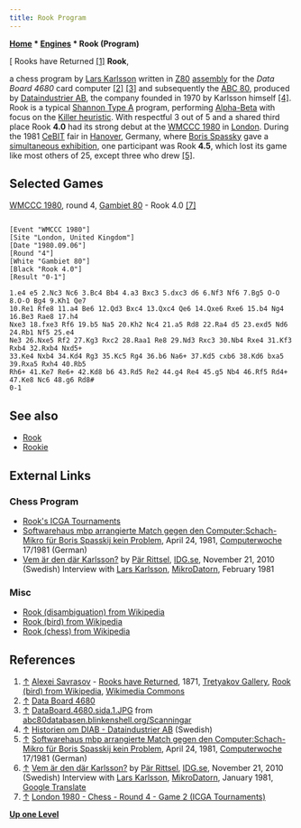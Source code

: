 ```yaml
---
title: Rook Program
---
```

**[Home](Home "Home") \* [Engines](Engines "Engines") \* Rook (Program)**



[ Rooks have Returned <a id="cite-note-1" href="#cite-ref-1">[1]</a>
**Rook**,  

a chess program by [Lars Karlsson](Lars_Karlsson "Lars Karlsson") written in [Z80](Z80 "Z80") [assembly](Assembly "Assembly") for the *Data Board 4680* card computer <a id="cite-note-2" href="#cite-ref-2">[2]</a> <a id="cite-note-3" href="#cite-ref-3">[3]</a> and subsequently the [ABC 80](https://en.wikipedia.org/wiki/ABC_80), produced by [Dataindustrier AB](https://en.wikipedia.org/wiki/Dataindustrier_AB), the company founded in 1970 by Karlsson himself <a id="cite-note-4" href="#cite-ref-4">[4]</a>. 
Rook is a typical [Shannon Type A](Type_A_Strategy "Type A Strategy") program, performing [Alpha-Beta](Alpha-Beta "Alpha-Beta") with focus on the [Killer heuristic](Killer_Heuristic "Killer Heuristic"). 
With respectful 3 out of 5 and a shared third place Rook **4.0** had its strong debut at the [WMCCC 1980](WMCCC_1980 "WMCCC 1980") in [London](https://en.wikipedia.org/wiki/London). 
During the 1981 [CeBIT](https://en.wikipedia.org/wiki/CeBIT) fair in [Hanover](https://en.wikipedia.org/wiki/Hanover), Germany, where [Boris Spassky](https://en.wikipedia.org/wiki/Boris_Spassky) gave a [simultaneous exhibition](https://en.wikipedia.org/wiki/Simultaneous_exhibition), one participant was Rook **4.5**, which lost its game like most others of 25, except three who drew <a id="cite-note-5" href="#cite-ref-5">[5]</a>. 



## Selected Games


[WMCCC 1980](WMCCC_1980 "WMCCC 1980"), round 4, [Gambiet 80](Gambiet "Gambiet") - Rook 4.0 <a id="cite-note-7" href="#cite-ref-7">[7]</a>




```

[Event "WMCCC 1980"]
[Site "London, United Kingdom"]
[Date "1980.09.06"]
[Round "4"]
[White "Gambiet 80"]
[Black "Rook 4.0"]
[Result "0-1"]

1.e4 e5 2.Nc3 Nc6 3.Bc4 Bb4 4.a3 Bxc3 5.dxc3 d6 6.Nf3 Nf6 7.Bg5 O-O 8.O-O Bg4 9.Kh1 Qe7 
10.Re1 Rfe8 11.a4 Be6 12.Qd3 Bxc4 13.Qxc4 Qe6 14.Qxe6 Rxe6 15.b4 Ng4 16.Be3 Rae8 17.h4 
Nxe3 18.fxe3 Rf6 19.b5 Na5 20.Kh2 Nc4 21.a5 Rd8 22.Ra4 d5 23.exd5 Nd6 24.Rb1 Nf5 25.e4 
Ne3 26.Nxe5 Rf2 27.Kg3 Rxc2 28.Raa1 Re8 29.Nd3 Rxc3 30.Nb4 Rxe4 31.Kf3 Rxb4 32.Rxb4 Nxd5+ 
33.Ke4 Nxb4 34.Kd4 Rg3 35.Kc5 Rg4 36.b6 Na6+ 37.Kd5 cxb6 38.Kd6 bxa5 39.Rxa5 Rxh4 40.Rb5 
Rh6+ 41.Ke7 Re6+ 42.Kd8 b6 43.Rd5 Re2 44.g4 Re4 45.g5 Nb4 46.Rf5 Rd4+ 47.Ke8 Nc6 48.g6 Rd8# 
0-1 

```

## See also


* [Rook](Rook "Rook")
* [Rookie](Rookie "Rookie")


## External Links


### Chess Program


* [Rook's ICGA Tournaments](https://www.game-ai-forum.org/icga-tournaments/program.php?id=460)
* [Softwarehaus mbp arrangierte Match gegen den Computer:Schach-Mikro für Boris Spasskij kein Problem](https://www.computerwoche.de/a/softwarehaus-mbp-arrangierte-match-gegen-den-computer-schach-mikro-fuer-boris-spasskij-kein-problem,1186042), April 24, 1981, [Computerwoche](Computerworld#Woche "Computerworld") 17/1981 (German)
* [Vem är den där Karlsson?](https://www.idg.se/2.10186/1.354495/vem-ar-den-dar-karlsson) by [Pär Rittsel](https://at.linkedin.com/in/rittsel/de), [IDG.se](https://en.wikipedia.org/wiki/International_Data_Group), November 21, 2010 (Swedish) Interview with [Lars Karlsson](Lars_Karlsson "Lars Karlsson"), [MikroDatorn](https://en.wikipedia.org/wiki/MikroDatorn), February 1981


### Misc


* [Rook (disambiguation) from Wikipedia](https://en.wikipedia.org/wiki/Rook)
* [Rook (bird) from Wikipedia](https://en.wikipedia.org/wiki/Rook_%28bird%29)
* [Rook (chess) from Wikipedia](https://en.wikipedia.org/wiki/Rook_%28chess%29)


## References


1. <a id="cite-ref-1" href="#cite-note-1">↑</a> [Alexei Savrasov](index.php?title=Category:Alexei_Savrasov&action=edit&redlink=1 "Category:Alexei Savrasov (page does not exist)") - [Rooks have Returned](https://commons.wikimedia.org/wiki/File:RooksBackOfSavrasov.jpg), 1871, [Tretyakov Gallery](https://en.wikipedia.org/wiki/Tretyakov_Gallery), [Rook (bird) from Wikipedia](https://en.wikipedia.org/wiki/Rook_%28bird%29), [Wikimedia Commons](https://en.wikipedia.org/wiki/Wikimedia_Commons)
2. <a id="cite-ref-2" href="#cite-note-2">↑</a> [Data Board 4680](https://dflund.se/~triad/diab/db4680.html)
3. <a id="cite-ref-3" href="#cite-note-3">↑</a> [DataBoard.4680.sida.1.JPG](http://abc80databasen.blinkenshell.org/scan/DataBoard.4680.sida.1.JPG) from [abc80databasen.blinkenshell.org/Scanningar](http://abc80databasen.blinkenshell.org/Scanningar.html)
4. <a id="cite-ref-4" href="#cite-note-4">↑</a> [Historien om DIAB - Dataindustrier AB](https://dflund.se/~triad/diab/) (Swedish)
5. <a id="cite-ref-5" href="#cite-note-5">↑</a> [Softwarehaus mbp arrangierte Match gegen den Computer:Schach-Mikro für Boris Spasskij kein Problem](https://www.computerwoche.de/a/softwarehaus-mbp-arrangierte-match-gegen-den-computer-schach-mikro-fuer-boris-spasskij-kein-problem,1186042), April 24, 1981, [Computerwoche](Computerworld#Woche "Computerworld") 17/1981 (German)
6. <a id="cite-ref-6" href="#cite-note-6">↑</a> [Vem är den där Karlsson?](https://www.idg.se/2.10186/1.354495/vem-ar-den-dar-karlsson) by [Pär Rittsel](https://at.linkedin.com/in/rittsel/de), [IDG.se](https://en.wikipedia.org/wiki/International_Data_Group), November 21, 2010 (Swedish) Interview with [Lars Karlsson](Lars_Karlsson "Lars Karlsson"), [MikroDatorn](https://en.wikipedia.org/wiki/MikroDatorn), January 1981, [Google Translate](https://en.wikipedia.org/wiki/Google_Translate)
7. <a id="cite-ref-7" href="#cite-note-7">↑</a> [London 1980 - Chess - Round 4 - Game 2 (ICGA Tournaments)](https://www.game-ai-forum.org/icga-tournaments/round.php?tournament=13&round=4&id=2)

**[Up one Level](Engines "Engines")**







 
